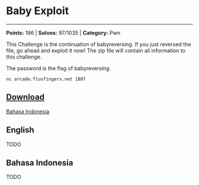# Baby Exploit
---
**Points:** 186 | **Solves:** 97/1035 | **Category:** Pwn

This Challenge is the continuation of babyreversing. If you just reversed the file, go ahead and exploit it now! The zip file will contain all information to this challenge.

The password is the flag of babyreversing.

`nc arcade.fluxfingers.net 1807`

[Download](babyexploit_fbc7b89e5c7e3c72992a6a4d214c970b.zip)
---

[Bahasa Indonesia](#bahasa-indonesia)

## English
TODO


## Bahasa Indonesia
TODO

